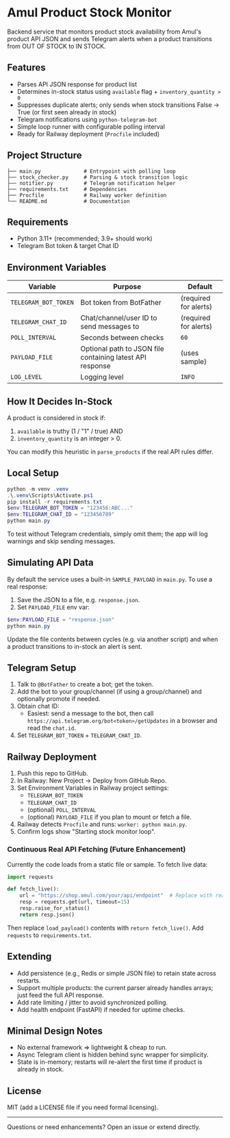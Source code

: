 # Amul Product Stock Monitor

Backend service that monitors product stock availability from Amul's product API JSON and sends Telegram alerts when a product transitions from OUT OF STOCK to IN STOCK.

## Features
- Parses API JSON response for product list
- Determines in-stock status using `available` flag + `inventory_quantity > 0`
- Suppresses duplicate alerts; only sends when stock transitions False -> True (or first seen already in stock)
- Telegram notifications using `python-telegram-bot`
- Simple loop runner with configurable polling interval
- Ready for Railway deployment (`Procfile` included)

## Project Structure
```
├── main.py              # Entrypoint with polling loop
├── stock_checker.py     # Parsing & stock transition logic
├── notifier.py          # Telegram notification helper
├── requirements.txt     # Dependencies
├── Procfile             # Railway worker definition
└── README.md            # Documentation
```

## Requirements
- Python 3.11+ (recommended; 3.9+ should work)
- Telegram Bot token & target Chat ID

## Environment Variables
| Variable | Purpose | Default |
|----------|---------|---------|
| `TELEGRAM_BOT_TOKEN` | Bot token from BotFather | (required for alerts) |
| `TELEGRAM_CHAT_ID` | Chat/channel/user ID to send messages to | (required for alerts) |
| `POLL_INTERVAL` | Seconds between checks | `60` |
| `PAYLOAD_FILE` | Optional path to JSON file containing latest API response | (uses sample) |
| `LOG_LEVEL` | Logging level | `INFO` |

## How It Decides In-Stock
A product is considered in stock if:
1. `available` is truthy (1 / "1" / true) AND
2. `inventory_quantity` is an integer > 0.

You can modify this heuristic in `parse_products` if the real API rules differ.

## Local Setup
```powershell
python -m venv .venv
.\.venv\Scripts\Activate.ps1
pip install -r requirements.txt
$env:TELEGRAM_BOT_TOKEN = "123456:ABC..."
$env:TELEGRAM_CHAT_ID = "123456789"
python main.py
```

To test without Telegram credentials, simply omit them; the app will log warnings and skip sending messages.

## Simulating API Data
By default the service uses a built-in `SAMPLE_PAYLOAD` in `main.py`.
To use a real response:
1. Save the JSON to a file, e.g. `response.json`.
2. Set `PAYLOAD_FILE` env var:
```powershell
$env:PAYLOAD_FILE = "response.json"
python main.py
```
Update the file contents between cycles (e.g. via another script) and when a product transitions to in-stock an alert is sent.

## Telegram Setup
1. Talk to `@BotFather` to create a bot; get the token.
2. Add the bot to your group/channel (if using a group/channel) and optionally promote if needed.
3. Obtain chat ID:
   - Easiest: send a message to the bot, then call `https://api.telegram.org/bot<token>/getUpdates` in a browser and read the `chat.id`.
4. Set `TELEGRAM_BOT_TOKEN` + `TELEGRAM_CHAT_ID`.

## Railway Deployment
1. Push this repo to GitHub.
2. In Railway: New Project -> Deploy from GitHub Repo.
3. Set Environment Variables in Railway project settings:
   - `TELEGRAM_BOT_TOKEN`
   - `TELEGRAM_CHAT_ID`
   - (optional) `POLL_INTERVAL`
   - (optional) `PAYLOAD_FILE` if you plan to mount or fetch a file.
4. Railway detects `Procfile` and runs: `worker: python main.py`.
5. Confirm logs show "Starting stock monitor loop".

### Continuous Real API Fetching (Future Enhancement)
Currently the code loads from a static file or sample. To fetch live data:
```python
import requests

def fetch_live():
    url = "https://shop.amul.com/your/api/endpoint"  # Replace with real endpoint
    resp = requests.get(url, timeout=15)
    resp.raise_for_status()
    return resp.json()
```
Then replace `load_payload()` contents with `return fetch_live()`.
Add `requests` to `requirements.txt`.

## Extending
- Add persistence (e.g., Redis or simple JSON file) to retain state across restarts.
- Support multiple products: the current parser already handles arrays; just feed the full API response.
- Add rate limiting / jitter to avoid synchronized polling.
- Add health endpoint (FastAPI) if needed for uptime checks.

## Minimal Design Notes
- No external framework => lightweight & cheap to run.
- Async Telegram client is hidden behind sync wrapper for simplicity.
- State is in-memory; restarts will re-alert the first time if product is already in stock.

## License
MIT (add a LICENSE file if you need formal licensing).

---
Questions or need enhancements? Open an issue or extend directly.
